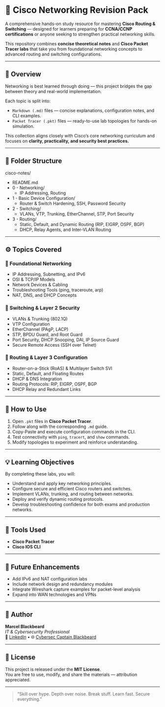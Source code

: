 # 🧠 Cisco Networking Revision Pack

A comprehensive hands-on study resource for mastering **Cisco Routing & Switching** — designed for learners preparing for **CCNA/CCNP certifications** or anyone seeking to strengthen practical networking skills.

This repository combines **concise theoretical notes** and **Cisco Packet Tracer labs** that take you from foundational networking concepts to advanced routing and switching configurations.

---

## 📘 Overview

Networking is best learned through doing — this project bridges the gap between theory and real-world implementation.

Each topic is split into:
- `Markdown (.md)` files — concise explanations, configuration notes, and CLI examples.
- `Packet Tracer (.pkt)` files — ready-to-use lab topologies for hands-on simulation.

This collection aligns closely with Cisco’s core networking curriculum and focuses on **clarity, practicality, and security best practices.**

---

## 📂 Folder Structure
cisco-notes/
+ README.md
+ 0 - Networking/
  - IP Addressing, Routing
+ 1 - Basic Device Configuration/
  - Router & Switch Hardening, SSH, Password Security
+ 2 - Switching/
  - VLANs, VTP, Trunking, EtherChannel, STP, Port Security
+ 3 - Routing/
  - Static, Default, and Dynamic Routing (RIP, EIGRP, OSPF, BGP)
  - DHCP, Relay Agents, and Inter-VLAN Routing

---

## ⚙️ Topics Covered

### 🔹 Foundational Networking
- IP Addressing, Subnetting, and IPv6
- OSI & TCP/IP Models
- Network Devices & Cabling
- Troubleshooting Tools (ping, traceroute, arp)
- NAT, DNS, and DHCP Concepts

### 🔹 Switching & Layer 2 Security
- VLANs & Trunking (802.1Q)
- VTP Configuration
- EtherChannel (PAgP, LACP)
- STP, BPDU Guard, and Root Guard
- Port Security, DHCP Snooping, DAI, IP Source Guard
- Secure Remote Access (SSH over Telnet)

### 🔹 Routing & Layer 3 Configuration
- Router-on-a-Stick (RoAS) & Multilayer Switch SVI
- Static, Default, and Floating Routes
- DHCP & DNS Integration
- Routing Protocols: RIP, EIGRP, OSPF, BGP
- DHCP Relay and Redundant Links

---

## 🧩 How to Use

1. Open `.pkt` files in **Cisco Packet Tracer**.
2. Follow along with the corresponding `.md` guide.
3. Copy-Paste and execute configuration commands in the CLI.
4. Test connectivity with `ping`, `tracert`, and `show` commands.
5. Modify topologies to experiment and reinforce understanding.

---

## 💡 Learning Objectives

By completing these labs, you will:
- Understand and apply key networking principles.
- Configure secure and efficient Cisco routers and switches.
- Implement VLANs, trunking, and routing between networks.
- Deploy and verify dynamic routing protocols.
- Develop troubleshooting confidence for both exams and production networks.

---

## 🧰 Tools Used

- **Cisco Packet Tracer**
- **Cisco IOS CLI**

---

## 🚀 Future Enhancements

- Add IPv6 and NAT configuration labs  
- Include network design and redundancy modules  
- Integrate Wireshark capture examples for packet-level analysis  
- Expand into WAN technologies and VPNs  

---

## 🏴 Author

**Marcel Blackbeard**  
*IT & Cybersecurity Professional*  
💼 [LinkedIn](https://linkedin.com/in/marcel-blackbeard) • 🌐 [Cybersec Captain Blackbeard](https://www.blackbeardcyber.com)

---

## 📜 License

This project is released under the **MIT License**.  
You are free to use, modify, and share the materials — attribution appreciated.

---

> “Skill over hype. Depth over noise. Break stuff. Learn fast. Secure everything.”
